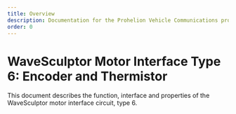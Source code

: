 ```yaml
---
title: Overview
description: Documentation for the Prohelion Vehicle Communications protocol
order: 0
---
```


# WaveSculptor Motor Interface Type 6: Encoder and Thermistor 

This document describes the function, interface and properties of the WaveSculptor motor interface circuit, type 6.

